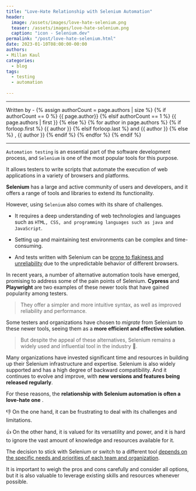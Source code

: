 ```yaml
---
title: "Love-Hate Relationship with Selenium Automation"
header:
  image: /assets/images/love-hate-selenium.png
  teaser: /assets/images/love-hate-selenium.png
  caption: "icon - Selenium.dev"
permalink: "/post/love-hate-selenium.html"
date: 2023-01-10T08:00:00-00:00
authors:
- Millan Kaul
categories:
  - blog
tags:
  - testing
  - automation
  
---
```

<hr>
<p>
 Written by -
{% assign authorCount = page.authors | size %}
{% if authorCount == 0 %}
   {{ page.author}}
{% elsif authorCount == 1 %}
    {{ page.authors | first }}         
{% else %}
    {% for author in page.authors %}
        {% if forloop.first %}
            {{ author }}
        {% elsif forloop.last %}
            and {{ author }}
        {% else %}
            , {{ author }}
        {% endif %}
    {% endfor %}
{% endif %}
</p>

<hr>

`Automation testing` is an essential part of the software development process, and `Selenium` is one of the most popular tools for this purpose. 

It allows testers to write scripts that automate the execution of web applications in a variety of browsers and platforms. 

**Selenium** has a large and active community of users and developers, and it offers a range of tools and libraries to extend its functionality.

However, using `Selenium` also comes with its share of challenges. 

- It requires a deep understanding of web technologies and languages such as `HTML, CSS, and programming languages such as java and JavaScript`.

- Setting up and maintaining test environments can be complex and time-consuming. 

- And tests written with Selenium can be <ins>prone to flakiness and unreliability</ins> due to the unpredictable behavior of different browsers.

In recent years, a number of alternative automation tools have emerged, promising to address some of the pain points of Selenium. 
**Cypress** and **Playwright** are two examples of these newer tools that have gained popularity among testers. 

> They offer a simpler and more intuitive syntax, as well as improved reliability and performance. 

Some testers and organizations have chosen to _migrate_ from Selenium to these newer tools, seeing them as a **more efficient and effective solution**.

> But despite the appeal of these alternatives, Selenium remains a widely used and influential tool in the industry 🙌. 

Many organizations have invested significant time and resources in building up their Selenium infrastructure and expertise. 
Selenium is also widely supported and has a high degree of backward compatibility. 
And it continues to evolve and improve, with **new versions and features being released regularly**.

For these reasons, the **relationship with Selenium automation is often a love-hate one** . 

👎 On the one hand, it can be frustrating to deal with its challenges and limitations. 

👍 On the other hand, it is valued for its versatility and power, and it is hard to ignore the vast amount of knowledge and resources available for it. 

The decision to stick with Selenium or switch to a different tool <ins>depends on the specific needs and priorities of each team and organization</ins>.

It is important to weigh the pros and cons carefully and consider all options, but it is also valuable to leverage existing skills and resources whenever possible.


